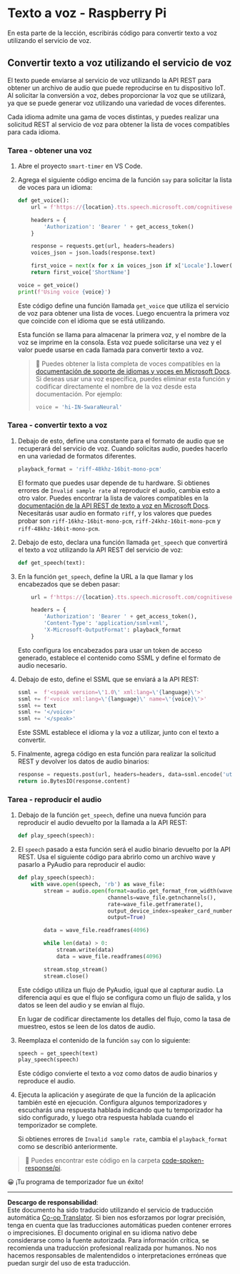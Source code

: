 <!--
CO_OP_TRANSLATOR_METADATA:
{
  "original_hash": "606f3af1c78e3741e48ce77c31cea626",
  "translation_date": "2025-08-26T15:30:53+00:00",
  "source_file": "6-consumer/lessons/3-spoken-feedback/pi-text-to-speech.md",
  "language_code": "es"
}
-->
# Texto a voz - Raspberry Pi

En esta parte de la lección, escribirás código para convertir texto a voz utilizando el servicio de voz.

## Convertir texto a voz utilizando el servicio de voz

El texto puede enviarse al servicio de voz utilizando la API REST para obtener un archivo de audio que puede reproducirse en tu dispositivo IoT. Al solicitar la conversión a voz, debes proporcionar la voz que se utilizará, ya que se puede generar voz utilizando una variedad de voces diferentes.

Cada idioma admite una gama de voces distintas, y puedes realizar una solicitud REST al servicio de voz para obtener la lista de voces compatibles para cada idioma.

### Tarea - obtener una voz

1. Abre el proyecto `smart-timer` en VS Code.

1. Agrega el siguiente código encima de la función `say` para solicitar la lista de voces para un idioma:

    ```python
    def get_voice():
        url = f'https://{location}.tts.speech.microsoft.com/cognitiveservices/voices/list'
    
        headers = {
            'Authorization': 'Bearer ' + get_access_token()
        }
    
        response = requests.get(url, headers=headers)
        voices_json = json.loads(response.text)
    
        first_voice = next(x for x in voices_json if x['Locale'].lower() == language.lower() and x['VoiceType'] == 'Neural')
        return first_voice['ShortName']
    
    voice = get_voice()
    print(f'Using voice {voice}')
    ```

    Este código define una función llamada `get_voice` que utiliza el servicio de voz para obtener una lista de voces. Luego encuentra la primera voz que coincide con el idioma que se está utilizando.

    Esta función se llama para almacenar la primera voz, y el nombre de la voz se imprime en la consola. Esta voz puede solicitarse una vez y el valor puede usarse en cada llamada para convertir texto a voz.

    > 💁 Puedes obtener la lista completa de voces compatibles en la [documentación de soporte de idiomas y voces en Microsoft Docs](https://docs.microsoft.com/azure/cognitive-services/speech-service/language-support?WT.mc_id=academic-17441-jabenn#text-to-speech). Si deseas usar una voz específica, puedes eliminar esta función y codificar directamente el nombre de la voz desde esta documentación. Por ejemplo:
    >
    > ```python
    > voice = 'hi-IN-SwaraNeural'
    > ```

### Tarea - convertir texto a voz

1. Debajo de esto, define una constante para el formato de audio que se recuperará del servicio de voz. Cuando solicitas audio, puedes hacerlo en una variedad de formatos diferentes.

    ```python
    playback_format = 'riff-48khz-16bit-mono-pcm'
    ```

    El formato que puedes usar depende de tu hardware. Si obtienes errores de `Invalid sample rate` al reproducir el audio, cambia esto a otro valor. Puedes encontrar la lista de valores compatibles en la [documentación de la API REST de texto a voz en Microsoft Docs](https://docs.microsoft.com/azure/cognitive-services/speech-service/rest-text-to-speech?WT.mc_id=academic-17441-jabenn#audio-outputs). Necesitarás usar audio en formato `riff`, y los valores que puedes probar son `riff-16khz-16bit-mono-pcm`, `riff-24khz-16bit-mono-pcm` y `riff-48khz-16bit-mono-pcm`.

1. Debajo de esto, declara una función llamada `get_speech` que convertirá el texto a voz utilizando la API REST del servicio de voz:

    ```python
    def get_speech(text):
    ```

1. En la función `get_speech`, define la URL a la que llamar y los encabezados que se deben pasar:

    ```python
        url = f'https://{location}.tts.speech.microsoft.com/cognitiveservices/v1'
    
        headers = {
            'Authorization': 'Bearer ' + get_access_token(),
            'Content-Type': 'application/ssml+xml',
            'X-Microsoft-OutputFormat': playback_format
        }
    ```

    Esto configura los encabezados para usar un token de acceso generado, establece el contenido como SSML y define el formato de audio necesario.

1. Debajo de esto, define el SSML que se enviará a la API REST:

    ```python
    ssml =  f'<speak version=\'1.0\' xml:lang=\'{language}\'>'
    ssml += f'<voice xml:lang=\'{language}\' name=\'{voice}\'>'
    ssml += text
    ssml += '</voice>'
    ssml += '</speak>'
    ```

    Este SSML establece el idioma y la voz a utilizar, junto con el texto a convertir.

1. Finalmente, agrega código en esta función para realizar la solicitud REST y devolver los datos de audio binarios:

    ```python
    response = requests.post(url, headers=headers, data=ssml.encode('utf-8'))
    return io.BytesIO(response.content)
    ```

### Tarea - reproducir el audio

1. Debajo de la función `get_speech`, define una nueva función para reproducir el audio devuelto por la llamada a la API REST:

    ```python
    def play_speech(speech):
    ```

1. El `speech` pasado a esta función será el audio binario devuelto por la API REST. Usa el siguiente código para abrirlo como un archivo wave y pasarlo a PyAudio para reproducir el audio:

    ```python
    def play_speech(speech):
        with wave.open(speech, 'rb') as wave_file:
            stream = audio.open(format=audio.get_format_from_width(wave_file.getsampwidth()),
                                channels=wave_file.getnchannels(),
                                rate=wave_file.getframerate(),
                                output_device_index=speaker_card_number,
                                output=True)

            data = wave_file.readframes(4096)

            while len(data) > 0:
                stream.write(data)
                data = wave_file.readframes(4096)

            stream.stop_stream()
            stream.close()
    ```

    Este código utiliza un flujo de PyAudio, igual que al capturar audio. La diferencia aquí es que el flujo se configura como un flujo de salida, y los datos se leen del audio y se envían al flujo.

    En lugar de codificar directamente los detalles del flujo, como la tasa de muestreo, estos se leen de los datos de audio.

1. Reemplaza el contenido de la función `say` con lo siguiente:

    ```python
    speech = get_speech(text)
    play_speech(speech)
    ```

    Este código convierte el texto a voz como datos de audio binarios y reproduce el audio.

1. Ejecuta la aplicación y asegúrate de que la función de la aplicación también esté en ejecución. Configura algunos temporizadores y escucharás una respuesta hablada indicando que tu temporizador ha sido configurado, y luego otra respuesta hablada cuando el temporizador se complete.

    Si obtienes errores de `Invalid sample rate`, cambia el `playback_format` como se describió anteriormente.

> 💁 Puedes encontrar este código en la carpeta [code-spoken-response/pi](../../../../../6-consumer/lessons/3-spoken-feedback/code-spoken-response/pi).

😀 ¡Tu programa de temporizador fue un éxito!

---

**Descargo de responsabilidad**:  
Este documento ha sido traducido utilizando el servicio de traducción automática [Co-op Translator](https://github.com/Azure/co-op-translator). Si bien nos esforzamos por lograr precisión, tenga en cuenta que las traducciones automáticas pueden contener errores o imprecisiones. El documento original en su idioma nativo debe considerarse como la fuente autorizada. Para información crítica, se recomienda una traducción profesional realizada por humanos. No nos hacemos responsables de malentendidos o interpretaciones erróneas que puedan surgir del uso de esta traducción.